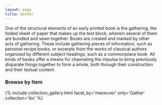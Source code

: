 ```yaml
---
layout: page
title: Gather
---
```


One of the structural elements of an early printed book is the gathering, the folded sheet of paper that makes up the text block, wherein several of them are bundled and sewn together. Books are created and marked by other acts of gathering. These include gathering pieces of information, such as personal recipe books, or excerpts from the works of classical authors organized by different subject headings, such as a commonplace book. All kinds of books offer a means for channeling the impulse to bring previously disparate things together to form a whole, both through their construction and their textual content.

### Browse by Item
{% include collection_gallery.html facet_by='maneuver' only='Gather' collection='ibx' %}
